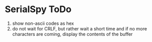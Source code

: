 SerialSpy ToDo
==============

1. show non-ascii codes as hex
2. do not wait for CRLF, but rather wait a short time and if no more characters are coming, display the contents of the buffer